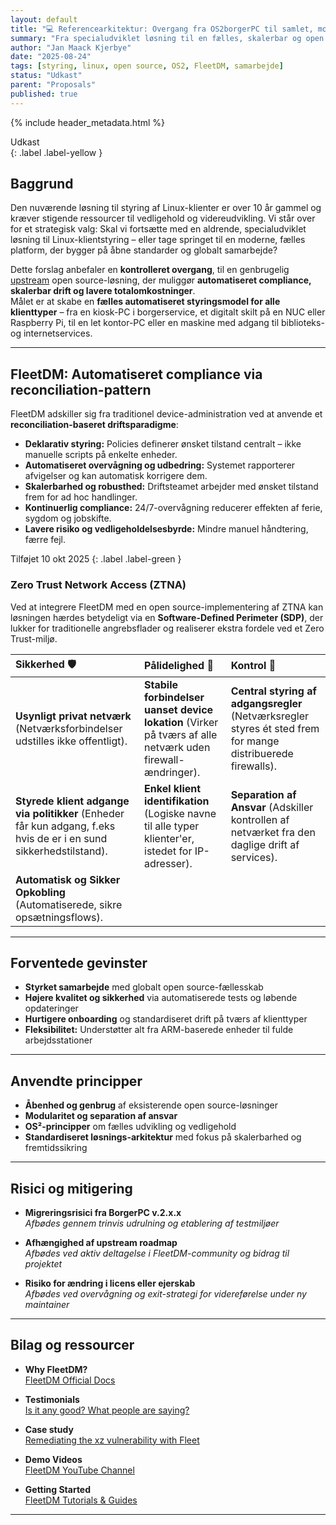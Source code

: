```yaml
---
layout: default
title: "💻 Referencearkitektur: Overgang fra OS2borgerPC til samlet, moderne klientstyring"
summary: "Fra specialudviklet løsning til en fælles, skalerbar og open source-baseret platform, der understøtter alt fra kiosk-PC’er til kontorarbejdspladser – med højere sikkerhed, lavere vedligehold og stærkere samarbejde."
author: "Jan Maack Kjerbye"
date: "2025-08-24"
tags: [styring, linux, open source, OS2, FleetDM, samarbejde]
status: "Udkast"
parent: "Proposals"
published: true
---
```


{% include header_metadata.html %}

Udkast  
{: .label .label-yellow }

## Baggrund

Den nuværende løsning til styring af Linux-klienter er over 10 år gammel og kræver stigende ressourcer til vedligehold og videreudvikling.
Vi står over for et strategisk valg: Skal vi fortsætte med en aldrende, specialudviklet løsning til Linux-klientstyring – eller tage springet til en moderne, fælles platform, der bygger på åbne standarder og globalt samarbejde?

Dette forslag anbefaler en **kontrolleret overgang**, til en genbrugelig [upstream](https://maximilianmichels.com/2021/upstream-first/) open source-løsning, der muliggør **automatiseret compliance, skalerbar drift og lavere totalomkostninger**.  
Målet er at skabe en **fælles automatiseret styringsmodel for alle klienttyper** – fra en kiosk-PC i borgerservice, et digitalt skilt på en NUC eller Raspberry Pi, til en let kontor-PC eller en maskine med adgang til biblioteks- og internetservices.

---

## FleetDM: Automatiseret compliance via reconciliation-pattern

FleetDM adskiller sig fra traditionel device-administration ved at anvende et **reconciliation-baseret driftsparadigme**:

- **Deklarativ styring:** Policies definerer ønsket tilstand centralt – ikke manuelle scripts på enkelte enheder.
- **Automatiseret overvågning og udbedring:** Systemet rapporterer afvigelser og kan automatisk korrigere dem.
- **Skalerbarhed og robusthed:** Driftsteamet arbejder med ønsket tilstand frem for ad hoc handlinger.
- **Kontinuerlig compliance:** 24/7-overvågning reducerer effekten af ferie, sygdom og jobskifte.
- **Lavere risiko og vedligeholdelsesbyrde:** Mindre manuel håndtering, færre fejl.

Tilføjet 10 okt 2025
{: .label .label-green }

### Zero Trust Network Access (ZTNA)

Ved at integrere FleetDM med en open source-implementering af ZTNA kan løsningen hærdes betydeligt via en **Software-Defined Perimeter (SDP)**, der lukker for traditionelle angrebsflader og realiserer ekstra fordele ved et Zero Trust-miljø.

| Sikkerhed 🛡️ | Pålidelighed 🚀 | Kontrol 🚦 |
| :--- | :--- | :--- |
| **Usynligt privat netværk** (Netværksforbindelser udstilles ikke offentligt). | **Stabile forbindelser uanset device lokation** (Virker på tværs af alle netværk uden firewall-ændringer). | **Central styring af adgangsregler** (Netværksregler styres ét sted frem for mange distribuerede firewalls). |
| **Styrede klient adgange via politikker** (Enheder får kun adgang, f.eks hvis de er i en sund sikkerhedstilstand). | **Enkel klient identifikation** (Logiske navne til alle typer klienter'er, istedet for IP-adresser). | **Separation af Ansvar** (Adskiller kontrollen af netværket fra den daglige drift af services). |
| **Automatisk og Sikker Opkobling** (Automatiserede, sikre opsætningsflows). | | |

---

## Forventede gevinster

- **Styrket samarbejde** med globalt open source-fællesskab
- **Højere kvalitet og sikkerhed** via automatiserede tests og løbende opdateringer
- **Hurtigere onboarding** og standardiseret drift på tværs af klienttyper
- **Fleksibilitet:** Understøtter alt fra ARM-baserede enheder til fulde arbejdsstationer

---

## Anvendte principper

- **Åbenhed og genbrug** af eksisterende open source-løsninger
- **Modularitet og separation af ansvar**
- **OS²-principper** om fælles udvikling og vedligehold
- **Standardiseret løsnings-arkitektur** med fokus på skalerbarhed og fremtidssikring

---

## Risici og mitigering

- **Migreringsrisici fra BorgerPC v.2.x.x**  
  _Afbødes gennem trinvis udrulning og etablering af testmiljøer_

- **Afhængighed af upstream roadmap**  
  _Afbødes ved aktiv deltagelse i FleetDM-community og bidrag til projektet_

- **Risiko for ændring i licens eller ejerskab**  
  _Afbødes ved overvågning og exit-strategi for videreførelse under ny maintainer_

---

## Bilag og ressourcer

- **Why FleetDM?**  
  [FleetDM Official Docs](https://fleetdm.com/docs)

- **Testimonials**  
  [Is it any good? What people are saying?](https://fleetdm.com/testimonials)

- **Case study**  
[Remediating the xz vulnerability with Fleet](https://fleetdm.com/guides/remediating-the-xz-vulnerability-with-fleet)

- **Demo Videos**   
  [FleetDM YouTube Channel](https://www.youtube.com/@fleetdm)

- **Getting Started**  
  [FleetDM Tutorials & Guides](https://fleetdm.com/docs/get-started/tutorials-and-guides)

---
